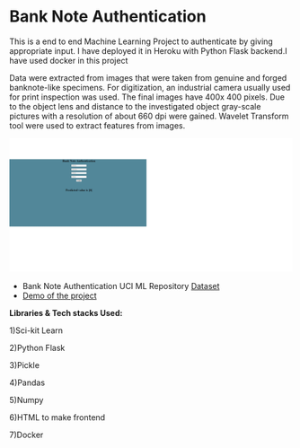 # Bank Note Authentication
This is a end to end Machine Learning Project to authenticate by giving appropriate input. I have deployed it in Heroku with Python Flask backend.I have used docker in this     project

Data were extracted from images that were taken from genuine and forged banknote-like specimens. For digitization, an industrial camera usually used for print inspection was used. The final images have 400x 400 pixels. Due to the object lens and distance to the investigated object gray-scale pictures with a resolution of about 660 dpi were gained. Wavelet Transform tool were used to extract features from images.

![](demo.jpg)

 - Bank Note Authentication UCI ML Repository [Dataset](https://www.kaggle.com/ritesaluja/bank-note-authentication-uci-data)
 - [Demo of the project](https://fakecurrency.herokuapp.com/)
 
**Libraries & Tech stacks Used:**

1)Sci-kit Learn

2)Python Flask

3)Pickle

4)Pandas

5)Numpy

6)HTML to make frontend

7)Docker

